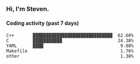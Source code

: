 ### Hi, I'm Steven.

#### Coding activity (past 7 days)
```
C++       ▓▓▓▓▓▓▓▓▓▓▓▓▓▓▓▓▓▓▓▓▓▓▓▓▓▓▓▓▓▓  62.60%
C         ▓▓▓▓▓▓▓▓▓▓▓                     24.38%
YAML      ▓▓▓▓                             9.88%
Makefile                                   1.76%
other                                      1.38%
```
